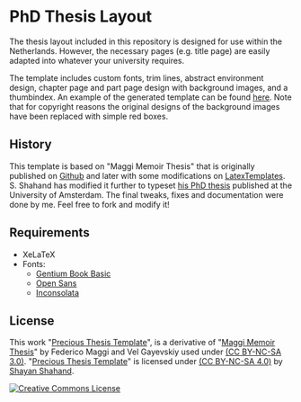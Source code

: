 # PhD Thesis Layout

The thesis layout included in this repository is designed for use within the Netherlands. However, the necessary pages (e.g. title page) are easily adapted into whatever your university requires.

The template includes custom fonts, trim lines, abstract environment design, chapter page and part page design with background images, and a thumbindex. An example of the generated template can be found [here](https://github.com/Flythe/Precious-Thesis-Template/example.pdf). Note that for copyright reasons the original designs of the background images have been replaced with simple red boxes.

## History
This template is based on "Maggi Memoir Thesis" that is originally published on [Github](https://github.com/phretor/cs-phd-dissertation-latex-template) and later with some modifications on [LatexTemplates](https://www.latextemplates.com/template/maggi-memoir-thesis). S. Shahand has modified it further to typeset [his PhD thesis](https://hdl.handle.net/11245/1.490613) published at the University of Amsterdam. The final tweaks, fixes and documentation were done by me. Feel free to fork and modify it!

## Requirements
* XeLaTeX
* Fonts:
    * [Gentium Book Basic](https://www.google.com/fonts/specimen/Gentium+Book+Basic)
    * [Open Sans](https://fonts.google.com/specimen/Open+Sans)
    * [Inconsolata](https://fonts.google.com/specimen/Inconsolata)

## License
This work "[Precious Thesis Template](https://github.com/Flythe/Precious-Thesis-Template)", is a derivative of "[Maggi Memoir Thesis](https://github.com/phretor/cs-phd-dissertation-latex-template)" by Federico Maggi and Vel Gayevskiy used under [(CC BY-NC-SA 3.0)](https://creativecommons.org/licenses/by-nc-sa/3.0/). "[Precious Thesis Template](https://github.com/Flythe/Precious-Thesis-Template)" is licensed under [(CC BY-NC-SA 4.0)](https://creativecommons.org/licenses/by-nc-sa/4.0/) by [Shayan Shahand](https://scholar.google.nl/citations?user=EFJh_8MAAAAJ&hl=en).

[![Creative Commons License](https://i.creativecommons.org/l/by-nc-sa/4.0/88x31.png)](https://creativecommons.org/licenses/by-nc-sa/4.0/)